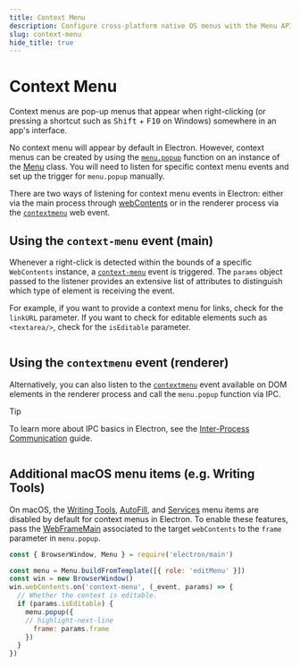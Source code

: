 ```yaml
---
title: Context Menu
description: Configure cross-platform native OS menus with the Menu API.
slug: context-menu
hide_title: true
---
```


# Context Menu

Context menus are pop-up menus that appear when right-clicking (or pressing a shortcut
such as <kbd>Shift</kbd> + <kbd>F10</kbd> on Windows) somewhere in an app's interface.

No context menu will appear by default in Electron. However, context menus can be created by using
the [`menu.popup`](../api/menu.md#menupopupoptions) function on an instance of the
[Menu](../api/menu.md) class. You will need to listen for specific context menu events and set up
the trigger for `menu.popup` manually.

There are two ways of listening for context menu events in Electron: either via the main process
through [webContents](../api/web-contents.md) or in the renderer process via the
[`contextmenu`](https://developer.mozilla.org/en-US/docs/Web/API/Element/contextmenu_event) web event.

## Using the `context-menu` event (main)

Whenever a right-click is detected within the bounds of a specific `WebContents` instance, a
[`context-menu`](../api/web-contents.md#event-context-menu) event is triggered. The `params` object
passed to the listener provides an extensive list of attributes to distinguish which type of element
is receiving the event.

For example, if you want to provide a context menu for links, check for the `linkURL` parameter.
If you want to check for editable elements such as `<textarea/>`, check for the `isEditable` parameter.

```fiddle docs/latest/fiddles/menus/context-menu/web-contents
```

## Using the `contextmenu` event (renderer)

Alternatively, you can also listen to the [`contextmenu`](https://developer.mozilla.org/en-US/docs/Web/API/Element/contextmenu_event)
event available on DOM elements in the renderer process and call the `menu.popup` function via IPC.

> [!TIP]
> To learn more about IPC basics in Electron, see the [Inter-Process Communication](./ipc.md) guide.

```fiddle docs/latest/fiddles/menus/context-menu/dom|focus=preload.js
```

## Additional macOS menu items (e.g. Writing Tools)

On macOS, the [Writing Tools](https://support.apple.com/en-ca/guide/mac-help/mchldcd6c260/15.0/mac/15.0),
[AutoFill](https://support.apple.com/en-mz/guide/safari/ibrwf71ba236/mac), and
[Services](https://support.apple.com/en-ca/guide/mac-help/mchlp1012/mac) menu items
are disabled by default for context menus in Electron. To enable these features, pass the
[WebFrameMain](../api/web-frame-main.md) associated to the target `webContents` to the `frame`
parameter in `menu.popup`.

```js title='Associating a frame to the context menu'
const { BrowserWindow, Menu } = require('electron/main')

const menu = Menu.buildFromTemplate([{ role: 'editMenu' }])
const win = new BrowserWindow()
win.webContents.on('context-menu', (_event, params) => {
  // Whether the context is editable.
  if (params.isEditable) {
    menu.popup({
    // highlight-next-line
      frame: params.frame
    })
  }
})
```

